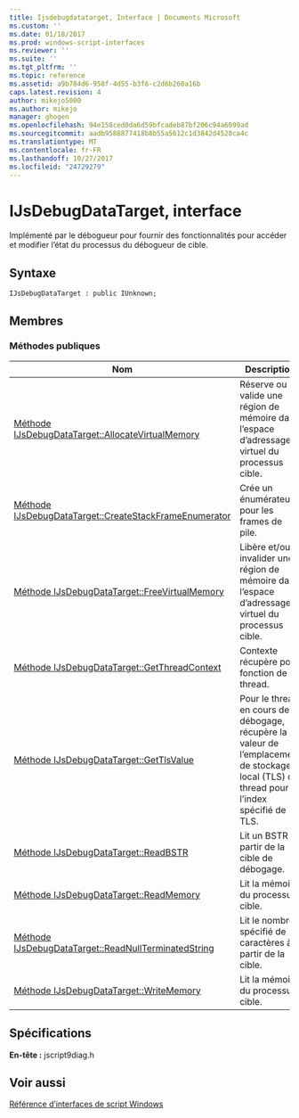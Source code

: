 ```yaml
---
title: Ijsdebugdatatarget, Interface | Documents Microsoft
ms.custom: ''
ms.date: 01/18/2017
ms.prod: windows-script-interfaces
ms.reviewer: ''
ms.suite: ''
ms.tgt_pltfrm: ''
ms.topic: reference
ms.assetid: a9b784d6-958f-4d55-b3f6-c2d6b260a16b
caps.latest.revision: 4
author: mikejo5000
ms.author: mikejo
manager: ghogen
ms.openlocfilehash: 94e158ced0da6d59bfcadeb87bf206c94a6099ad
ms.sourcegitcommit: aadb9588877418b8b55a5612c1d3842d4520ca4c
ms.translationtype: MT
ms.contentlocale: fr-FR
ms.lasthandoff: 10/27/2017
ms.locfileid: "24729279"
---
```

# <a name="ijsdebugdatatarget-interface"></a>IJsDebugDataTarget, interface
Implémenté par le débogueur pour fournir des fonctionnalités pour accéder et modifier l’état du processus du débogueur de cible.  
  
## <a name="syntax"></a>Syntaxe  
  
```  
IJsDebugDataTarget : public IUnknown;  
```  
  
## <a name="members"></a>Membres  
  
### <a name="public-methods"></a>M&#233;thodes publiques  
  
|Nom|Description|  
|----------|-----------------|  
|[Méthode IJsDebugDataTarget::AllocateVirtualMemory](../../winscript/reference/ijsdebugdatatarget-allocatevirtualmemory-method.md)|Réserve ou valide une région de mémoire dans l’espace d’adressage virtuel du processus cible.|  
|[Méthode IJsDebugDataTarget::CreateStackFrameEnumerator](../../winscript/reference/ijsdebugdatatarget-createstackframeenumerator-method.md)|Crée un énumérateur pour les frames de pile.|  
|[Méthode IJsDebugDataTarget::FreeVirtualMemory](../../winscript/reference/ijsdebugdatatarget-freevirtualmemory-method.md)|Libère et/ou invalider une région de mémoire dans l’espace d’adressage virtuel du processus cible.|  
|[Méthode IJsDebugDataTarget::GetThreadContext](../../winscript/reference/ijsdebugdatatarget-getthreadcontext-method.md)|Contexte récupère pour fonction de thread.|  
|[Méthode IJsDebugDataTarget::GetTlsValue](../../winscript/reference/ijsdebugdatatarget-gettlsvalue-method.md)|Pour le thread en cours de débogage, récupère la valeur de l’emplacement de stockage local (TLS) de thread pour l’index spécifié de TLS.|  
|[Méthode IJsDebugDataTarget::ReadBSTR](../../winscript/reference/ijsdebugdatatarget-readbstr-method.md)|Lit un BSTR à partir de la cible de débogage.|  
|[Méthode IJsDebugDataTarget::ReadMemory](../../winscript/reference/ijsdebugdatatarget-readmemory-method.md)|Lit la mémoire du processus cible.|  
|[Méthode IJsDebugDataTarget::ReadNullTerminatedString](../../winscript/reference/ijsdebugdatatarget-readnullterminatedstring-method.md)|Lit le nombre spécifié de caractères à partir de la cible.|  
|[Méthode IJsDebugDataTarget::WriteMemory](../../winscript/reference/ijsdebugdatatarget-writememory-method.md)|Lit la mémoire du processus cible.|  
  
## <a name="requirements"></a>Spécifications  
 **En-tête :** jscript9diag.h  
  
## <a name="see-also"></a>Voir aussi  
 [Référence d’interfaces de script Windows](../../winscript/reference/windows-script-interfaces-reference.md)